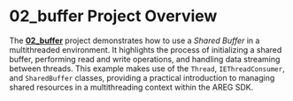 # 02_buffer Project Overview

The **[02_buffer](./02_buffer)** project demonstrates how to use a *Shared Buffer* in a multithreaded environment. It highlights the process of initializing a shared buffer, performing read and write operations, and handling data streaming between threads. This example makes use of the `Thread`, `IEThreadConsumer`, and `SharedBuffer` classes, providing a practical introduction to managing shared resources in a multithreading context within the AREG SDK.
